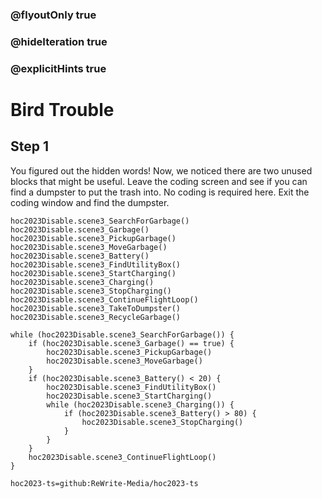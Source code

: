 ### @flyoutOnly true
### @hideIteration true
### @explicitHints true

# Bird Trouble

## Step 1
You figured out the hidden words! Now, we noticed there are two unused blocks that might be useful. Leave the coding screen and see if you can find a dumpster to put the trash into. No coding is required here. Exit the coding window and find the dumpster.

```ghost
hoc2023Disable.scene3_SearchForGarbage()
hoc2023Disable.scene3_Garbage()
hoc2023Disable.scene3_PickupGarbage()
hoc2023Disable.scene3_MoveGarbage()
hoc2023Disable.scene3_Battery()
hoc2023Disable.scene3_FindUtilityBox()
hoc2023Disable.scene3_StartCharging()
hoc2023Disable.scene3_Charging()
hoc2023Disable.scene3_StopCharging()
hoc2023Disable.scene3_ContinueFlightLoop()
hoc2023Disable.scene3_TakeToDumpster()
hoc2023Disable.scene3_RecycleGarbage()
```
```template
while (hoc2023Disable.scene3_SearchForGarbage()) {
    if (hoc2023Disable.scene3_Garbage() == true) {
        hoc2023Disable.scene3_PickupGarbage()
        hoc2023Disable.scene3_MoveGarbage()
    }
    if (hoc2023Disable.scene3_Battery() < 20) {
        hoc2023Disable.scene3_FindUtilityBox()
        hoc2023Disable.scene3_StartCharging()
        while (hoc2023Disable.scene3_Charging()) {
            if (hoc2023Disable.scene3_Battery() > 80) {
                hoc2023Disable.scene3_StopCharging()
            }
        }
    }
    hoc2023Disable.scene3_ContinueFlightLoop()
}

```

```package
hoc2023-ts=github:ReWrite-Media/hoc2023-ts
```